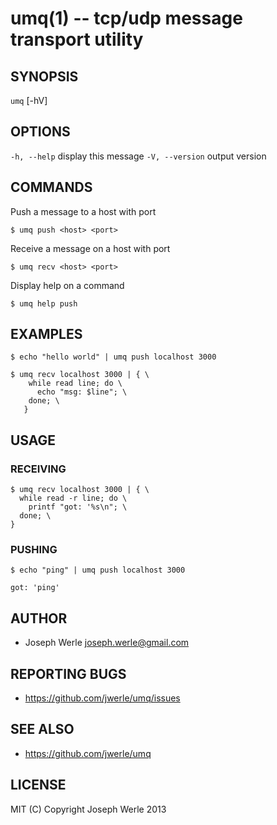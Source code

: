 umq(1) -- tcp/udp message transport utility
=================================

## SYNOPSIS

`umq` <command> [-hV]

## OPTIONS

  `-h, --help`              display this message
  `-V, --version`           output version

## COMMANDS

  Push a message to a host with port

  `$ umq push <host> <port>`

  Receive a message on a host with port

  `$ umq recv <host> <port>`

  Display help on a command

  `$ umq help push`

## EXAMPLES

  `$ echo "hello world" | umq push localhost 3000`

  ```
  $ umq recv localhost 3000 | { \
      while read line; do \
        echo "msg: $line"; \
      done; \
     }
  ```

## USAGE

### RECEIVING

```
$ umq recv localhost 3000 | { \
  while read -r line; do \
    printf "got: '%s\n"; \
  done; \
}
```

### PUSHING

```
$ echo "ping" | umq push localhost 3000
```

```
got: 'ping'
```

## AUTHOR

  - Joseph Werle <joseph.werle@gmail.com>

## REPORTING BUGS

  - https://github.com/jwerle/umq/issues

## SEE ALSO

  - https://github.com/jwerle/umq

## LICENSE
  
  MIT (C) Copyright Joseph Werle 2013
